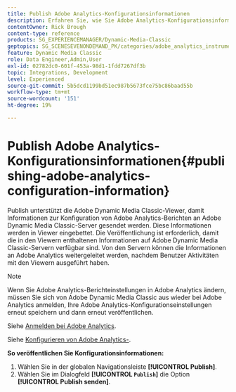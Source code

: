 ```yaml
---
title: Publish Adobe Analytics-Konfigurationsinformationen
description: Erfahren Sie, wie Sie Adobe Analytics-Konfigurationsinformationen aus Adobe Dynamic Media Classic veröffentlichen.
contentOwner: Rick Brough
content-type: reference
products: SG_EXPERIENCEMANAGER/Dynamic-Media-Classic
geptopics: SG_SCENESEVENONDEMAND_PK/categories/adobe_analytics_instrumentation_kit
feature: Dynamic Media Classic
role: Data Engineer,Admin,User
exl-id: 02782dc0-601f-453a-98d1-1fdd7267df3b
topic: Integrations, Development
level: Experienced
source-git-commit: 5b5dcd1199bd51ec987b5673fce75bc86baad55b
workflow-type: tm+mt
source-wordcount: '151'
ht-degree: 19%

---
```


# Publish Adobe Analytics-Konfigurationsinformationen{#publishing-adobe-analytics-configuration-information}

Publish unterstützt die Adobe Dynamic Media Classic-Viewer, damit Informationen zur Konfiguration von Adobe Analytics-Berichten an Adobe Dynamic Media Classic-Server gesendet werden. Diese Informationen werden in Viewer eingebettet. Die Veröffentlichung ist erforderlich, damit die in den Viewern enthaltenen Informationen auf Adobe Dynamic Media Classic-Servern verfügbar sind. Von den Servern können die Informationen an Adobe Analytics weitergeleitet werden, nachdem Benutzer Aktivitäten mit den Viewern ausgeführt haben.

>[!NOTE]
>
>Wenn Sie Adobe Analytics-Berichteinstellungen in Adobe Analytics ändern, müssen Sie sich von Adobe Dynamic Media Classic aus wieder bei Adobe Analytics anmelden, Ihre Adobe Analytics-Konfigurationseinstellungen erneut speichern und dann erneut veröffentlichen.

Siehe [Anmelden bei Adobe Analytics](log-analytics.md#log_in_to_adobe_analytics).

Siehe [Konfigurieren von Adobe Analytics-](configuring-analytics-reports.md#configuring_adobe_analytics_reports).

**So veröffentlichen Sie Konfigurationsinformationen:**

1. Wählen Sie in der globalen Navigationsleiste **[!UICONTROL Publish]**.
1. Wählen Sie im Dialogfeld **[!UICONTROL `Publish`]** die Option **[!UICONTROL Publish senden]**.

